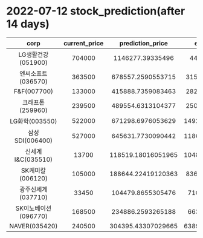 # 2022-07-12 stock_prediction(after 14 days)

|   corp   |   current_price   |   prediction_price   |   expected_profit   |
|:--------:|:-----------------:|:--------------------:|:-------------------:|
|LG생활건강(051900)|704000|1146277.39335496|442277.39335496|
|엔씨소프트(036570)|363500|678557.2590553715|315057.2590553715|
|F&F(007700)|133000|415888.7359083463|282888.7359083463|
|크래프톤(259960)|239500|489554.6313104377|250054.6313104377|
|LG화학(003550)|522000|671298.6976053629|149298.69760536286|
|삼성SDI(006400)|527000|645631.7730090442|118631.77300904423|
|신세계 I&C(035510)|13700|118519.18016051965|104819.18016051965|
|SK케미칼(006120)|105000|188644.22419120363|83644.22419120363|
|광주신세계(037710)|33450|104479.8655305476|71029.8655305476|
|SK이노베이션(096770)|168500|234886.2593265188|66386.2593265188|
|NAVER(035420)|240500|304395.43307029665|63895.433070296654|

